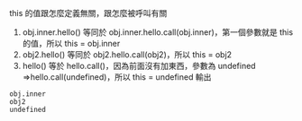 this 的值跟怎麼定義無關，跟怎麼被呼叫有關
1. obj.inner.hello() 等同於 obj.inner.hello.call(obj.inner)，第一個參數就是 this 的值，所以 this = obj.inner
2. obj2.hello() 等同於 obj2.hello.call(obj2)，所以 this = obj2
3. hello() 等於 hello.call()，因為前面沒有加東西，參數為 undefined =>hello.call(undefined)，所以 this = undefined
輸出
```
obj.inner
obj2
undefined
```